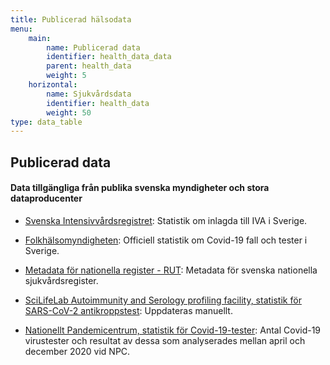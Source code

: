 ```yaml
---
title: Publicerad hälsodata
menu:
    main:
        name: Publicerad data
        identifier: health_data_data
        parent: health_data
        weight: 5
    horizontal:
        name: Sjukvårdsdata
        identifier: health_data
        weight: 50
type: data_table
---
```


## Publicerad data

#### Data tillgängliga från publika svenska myndigheter och stora dataproducenter

* [Svenska Intensivvårdsregistret](https://www.icuregswe.org/data--resultat/covid-19-i-svensk-intensivvard/): Statistik om inlagda till IVA i Sverige.

* [Folkhälsomyndigheten](https://www.folkhalsomyndigheten.se/smittskydd-beredskap/utbrott/aktuella-utbrott/covid-19/bekraftade-fall-i-sverige): Officiell statistik om Covid-19 fall och tester i Sverige.

* [Metadata för nationella register - RUT](/sv/data_types/health_data/rut): Metadata för svenska nationella sjukvårdsregister.

* [SciLifeLab Autoimmunity and Serology profiling facility, statistik för SARS-CoV-2 antikroppstest](/sv/data_types/health_data/serology-statistics): Uppdateras manuellt.

* [Nationellt Pandemicentrum, statistik för Covid-19-tester](/sv/data_types/health_data/npc-statistics/): Antal Covid-19 virustester och resultat av dessa som analyserades mellan april och december 2020 vid NPC.
